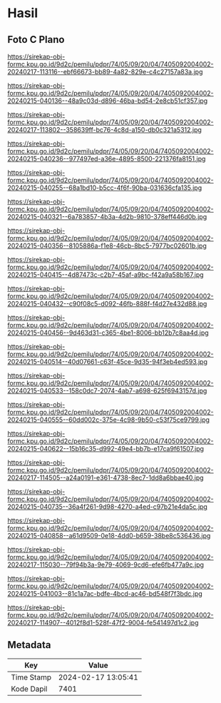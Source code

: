 # Hasil

## Foto C Plano

https://sirekap-obj-formc.kpu.go.id/9d2c/pemilu/pdpr/74/05/09/20/04/7405092004002-20240217-113116--ebf66673-bb89-4a82-829e-c4c27157a83a.jpg

https://sirekap-obj-formc.kpu.go.id/9d2c/pemilu/pdpr/74/05/09/20/04/7405092004002-20240215-040136--48a9c03d-d896-46ba-bd54-2e8cb51cf357.jpg

https://sirekap-obj-formc.kpu.go.id/9d2c/pemilu/pdpr/74/05/09/20/04/7405092004002-20240217-113802--358639ff-bc76-4c8d-a150-db0c321a5312.jpg

https://sirekap-obj-formc.kpu.go.id/9d2c/pemilu/pdpr/74/05/09/20/04/7405092004002-20240215-040236--977497ed-a36e-4895-8500-221376fa8151.jpg

https://sirekap-obj-formc.kpu.go.id/9d2c/pemilu/pdpr/74/05/09/20/04/7405092004002-20240215-040255--68a1bd10-b5cc-4f6f-90ba-031636cfa135.jpg

https://sirekap-obj-formc.kpu.go.id/9d2c/pemilu/pdpr/74/05/09/20/04/7405092004002-20240215-040321--6a783857-4b3a-4d2b-9810-378eff446d0b.jpg

https://sirekap-obj-formc.kpu.go.id/9d2c/pemilu/pdpr/74/05/09/20/04/7405092004002-20240215-040356--8105886a-f1e8-46cb-8bc5-7977bc02601b.jpg

https://sirekap-obj-formc.kpu.go.id/9d2c/pemilu/pdpr/74/05/09/20/04/7405092004002-20240215-040415--4d87473c-c2b7-45af-a9bc-f42a9a58b167.jpg

https://sirekap-obj-formc.kpu.go.id/9d2c/pemilu/pdpr/74/05/09/20/04/7405092004002-20240215-040432--c90f08c5-d092-46fb-888f-f4d27e432d88.jpg

https://sirekap-obj-formc.kpu.go.id/9d2c/pemilu/pdpr/74/05/09/20/04/7405092004002-20240215-040456--9d463d31-c365-4be1-8006-bb12b7c8aa4d.jpg

https://sirekap-obj-formc.kpu.go.id/9d2c/pemilu/pdpr/74/05/09/20/04/7405092004002-20240215-040514--40d07661-c63f-45ce-9d35-94f3eb4ed593.jpg

https://sirekap-obj-formc.kpu.go.id/9d2c/pemilu/pdpr/74/05/09/20/04/7405092004002-20240215-040533--158c0dc7-2074-4ab7-a698-625f6943157d.jpg

https://sirekap-obj-formc.kpu.go.id/9d2c/pemilu/pdpr/74/05/09/20/04/7405092004002-20240215-040555--60dd002c-375e-4c98-9b50-c53f75ce9799.jpg

https://sirekap-obj-formc.kpu.go.id/9d2c/pemilu/pdpr/74/05/09/20/04/7405092004002-20240215-040622--15b16c35-d992-49e4-bb7b-e17ca9f61507.jpg

https://sirekap-obj-formc.kpu.go.id/9d2c/pemilu/pdpr/74/05/09/20/04/7405092004002-20240217-114505--a24a0191-e361-4738-8ec7-1dd8a6bbae40.jpg

https://sirekap-obj-formc.kpu.go.id/9d2c/pemilu/pdpr/74/05/09/20/04/7405092004002-20240215-040735--36a4f261-9d98-4270-a4ed-c97b21e4da5c.jpg

https://sirekap-obj-formc.kpu.go.id/9d2c/pemilu/pdpr/74/05/09/20/04/7405092004002-20240215-040858--a61d9509-0e18-4dd0-b659-38be8c536436.jpg

https://sirekap-obj-formc.kpu.go.id/9d2c/pemilu/pdpr/74/05/09/20/04/7405092004002-20240217-115030--79f94b3a-9e79-4069-9cd6-efe6fb477a9c.jpg

https://sirekap-obj-formc.kpu.go.id/9d2c/pemilu/pdpr/74/05/09/20/04/7405092004002-20240215-041003--81c1a7ac-bdfe-4bcd-ac46-bd548f7f3bdc.jpg

https://sirekap-obj-formc.kpu.go.id/9d2c/pemilu/pdpr/74/05/09/20/04/7405092004002-20240217-114907--4012f8d1-528f-47f2-9004-fe541497d1c2.jpg


## Metadata

| Key        | Value               |
| ---------- | ------------------- |
| Time Stamp | 2024-02-17 13:05:41 |
| Kode Dapil | 7401                |



